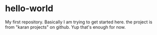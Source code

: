 # hello-world
My first repository.
Basically I am trying to get started here.
the project is from "karan projects" on github.
Yup that's enough for now.
